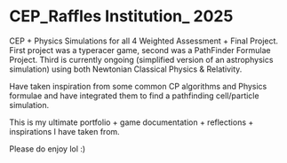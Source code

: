 # CEP_Raffles Institution_ 2025

CEP + Physics Simulations for all 4 Weighted Assessment + Final Project. First project was a typeracer game, second was a PathFinder Formulae Project. Third is currently ongoing (simplified version of an astrophysics simulation) using both Newtonian Classical Physics & Relativity.

Have taken inspiration from some common CP algorithms and Physics formulae and have integrated them to find a pathfinding cell/particle simulation.

This is my ultimate portfolio + game documentation + reflections + inspirations I have taken from.

Please do enjoy lol :)
